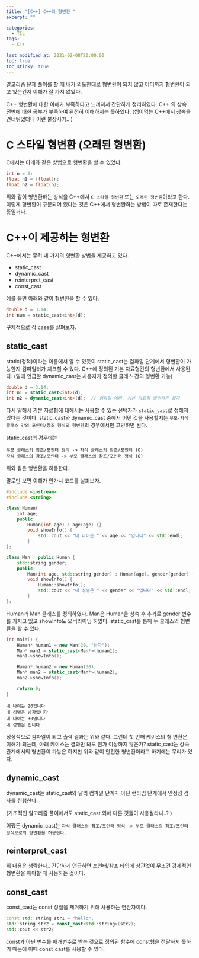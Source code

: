 ```yaml
---
title: "[C++] C++의 형변환 "
excerpt: ""

categories:
  - TIL
tags:
  - C++
 
last_modified_at: 2021-02-08T20:00:00
toc: true
toc_sticky: true
---
```


알고리즘 문제 풀이를 할 때 내가 의도한대로 형변환이 되지 않고 어디까지 형변환이 되고 있는건지 이해가 잘 가지 않았다. 

C++ 형변환에 대한 이해가 부족하다고 느껴져서 간단하게 정리하였다. C++ 의 상속 전반에 대한 공부가 부족하여 완전히 이해하지는 못하였다. (씹어먹는 C++에서 상속을 건너뛰었더니 이런 불상사가.. )



# C 스타일 형변환 (오래된 형변환)



C에서는 아래와 같은 방법으로 형변환을 할 수 있었다.

```c
int n = 3;
float n1 = (float)n;
float n2 = float(n);
```

위와 같이 형변환하는 방식을 C++에서 `C 스타일 형변환` 또는 `오래된 형변환`이라고 한다. 이렇게 형변환이 구분되어 있다는 것은 C++에서 형변환하는 방법이 따로 존재한다는 뜻일거다.



# C++이 제공하는 형변환

C++에서는 무려 네 가지의 형변환 방법을 제공하고 있다.

- static_cast
- dynamic_cast
- reinterpret_cast
- const_cast



예를 들면 아래와 같이 형변환을 할 수 있다.

```c
double d = 3.14;
int num = static_cast<int>(d);
```

구체적으로 각 case를 살펴보자.



## static_cast 



static(정적)이라는 이름에서 알 수 있듯이 static_cast는 컴파일 단계에서 형변환이 가능한지 컴파일러가 체크할 수 있다.  C++에 정의된 기본 자료형간의 형변환에서 사용된다. (밑에 언급할 dynamic_cast는 사용자가 정의한 클래스 간의 형변환 가능)

```c++
double d = 3.14;
int n1 = static_cast<int>(d);
int n2 = dynamic_cast<int>(d);  // 컴파일 에러, 기본 자료형 형변환은 불가
```

다시 말해서 기본 자료형에 대해서는 사용할 수 있는 선택자가 `static_cast`로 정해져있다는 것이다. static_cast와 dynamic_cast 중에서 어떤 것을 사용할지는 `부모-자식 클래스 간의 포인터/참조 형식의 형변환`의 경우에서만 고민하면 된다. 

static_cast의 경우에는 

```
부모 클래스의 참조/포인터 형식 -> 자식 클래스의 참조/포인터 (O)
자식 클래스의 참조/포인터 -> 부모 클래스의 참조/포인터 형식 (O)
```

위와 같은 형변환을 허용한다.

말로만 보면 이해가 안가니 코드를 살펴보자.

```c++
#include <iostream>
#include <string>

class Human{
	int age;
	public:
		Human(int age) : age(age) {}
		void showInfo() {
            std::cout << "내 나이는 " << age << "입니다" << std::endl;
        }
};

class Man : public Human {
    std::string gender;
    public:
    	Man(int age, std::string gender) : Human(age), gender(gender) {}
    	void showInfo() {
            Human::showInfo();
            std::cout << "내 성별은 " << gender << "입니다" << std::endl;
        }
};
```

Human과 Man 클래스를 정의하였다. Man은 Human을 상속 후 추가로 gender 변수를 가지고 있고 showInfo도 오버라이딩 하였다.  static_cast를 통해 두 클래스의 형변환을 할 수 있다.

```cpp
int main() {
    Human* human1 = new Man(20, "남자");
    Man* man1 = static_cast<Man*>(human1);
    man1->showInfo();

    Human* human2 = new Human(30);
    Man* man2 = static_cast<Man*>(human2);
    man2->showInfo();

    return 0;
}
```

```
내 나이는 20입니다
내 성별은 남자입니다
내 나이는 30입니다
내 성별은 입니다
```

정상적으로 컴파일이 되고 출력 결과는 위와 같다. 그런데 첫 번째 케이스의 형 변환은 이해가 되는데, 아래 케이스는 결과만 봐도 뭔가 이상하지 않은가?  static_cast는 상속관계에서의 형변환이 가능은 하지만 위와 같이 안전한 형변환이라고 하기에는 무리가 있다. 



## dynamic_cast



dynamic_cast는 static_cast와 달리 컴파일 단계가 아닌 런타임 단계에서 안정성 검사를 진행한다.

(기초적인 알고리즘 풀이에서도 static_cast 외에 다른 것들이 사용될라나..? )

어쨌든 dynamic_cast는 `자식 클래스의 참조/포인터 형식 -> 부모 클래스의 참조/포인터 형식으로의 형변환을 허용한다.`



## **reinterpret_cast** 



위 내용은 생략한다..  간단하게 언급하면 포인터/참조 타입에 상관없이 무조건 강제적인 형변환을 해야할 때 사용하는 것이다.



## const_cast



const_cast는 const 성질을 제거하기 위해 사용하는 연산자이다.

```c++
const std::string str1 = "hello";
std::string str2 = const_cast<std::string>(str2);
std::cout << str2;
```

 const가 아닌 변수를 매개변수로 받는 것으로 정의된 함수에 const형을 전달하지 못하기 때문에 이때 const_cast를 사용할 수 있다.